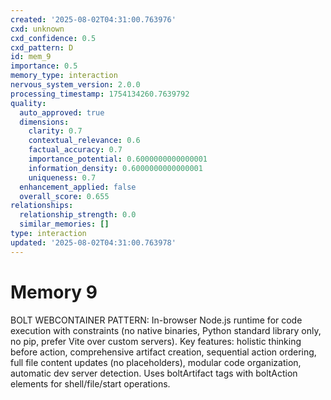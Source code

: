 ```yaml
---
created: '2025-08-02T04:31:00.763976'
cxd: unknown
cxd_confidence: 0.5
cxd_pattern: D
id: mem_9
importance: 0.5
memory_type: interaction
nervous_system_version: 2.0.0
processing_timestamp: 1754134260.7639792
quality:
  auto_approved: true
  dimensions:
    clarity: 0.7
    contextual_relevance: 0.6
    factual_accuracy: 0.7
    importance_potential: 0.6000000000000001
    information_density: 0.6000000000000001
    uniqueness: 0.7
  enhancement_applied: false
  overall_score: 0.655
relationships:
  relationship_strength: 0.0
  similar_memories: []
type: interaction
updated: '2025-08-02T04:31:00.763978'
---
```


# Memory 9

BOLT WEBCONTAINER PATTERN: In-browser Node.js runtime for code execution with constraints (no native binaries, Python standard library only, no pip, prefer Vite over custom servers). Key features: holistic thinking before action, comprehensive artifact creation, sequential action ordering, full file content updates (no placeholders), modular code organization, automatic dev server detection. Uses boltArtifact tags with boltAction elements for shell/file/start operations.